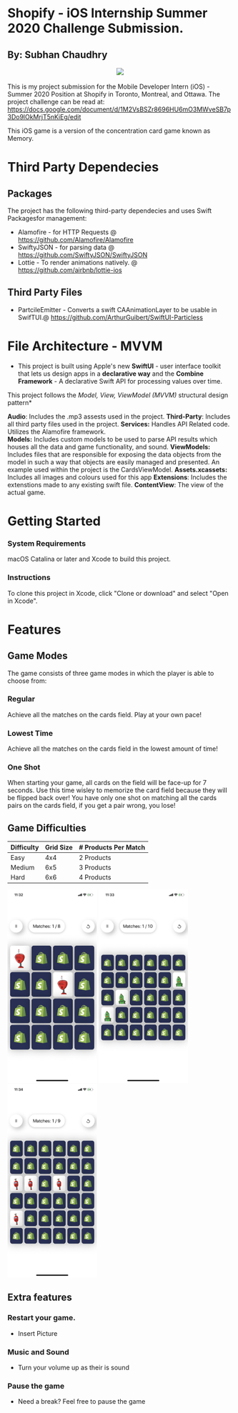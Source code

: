 #  Shopify - iOS Internship Summer 2020 Challenge Submission.
## By: Subhan Chaudhry 

<p float="left" align="center">
    <img src="./Documentation-Folder/test.gif" width="200"/>
</p>

This is my project submission for the Mobile Developer Intern (iOS) - Summer 2020 Position at Shopify in Toronto, Montreal, and Ottawa. The project challenge can be read at: https://docs.google.com/document/d/1M2VsBSZr8696HU6mO3MWveSB7p3Do9lOkMrjT5nKiEg/edit

This iOS game is a version of the concentration card game known as Memory. 

# Third Party Dependecies
## Packages 

The project has the following third-party dependecies and uses Swift Packagesfor management:

* Alamofire - for HTTP Requests @ https://github.com/Alamofire/Alamofire
* SwiftyJSON - for parsing data @ https://github.com/SwiftyJSON/SwiftyJSON
* Lottie - To render animations natively. @ https://github.com/airbnb/lottie-ios

## Third Party Files 
  * PartcileEmitter - Converts a swift CAAnimationLayer to be usable in SwifTUI.@ https://github.com/ArthurGuibert/SwiftUI-Particless
  
# File Architecture - MVVM 

* This project is built using Apple's new **SwiftUI** - user interface toolkit that lets us design apps in a **declarative way** and the **Combine Framework** - A declarative Swift API for processing values over time.

This project follows the *Model, View, ViewModel (MVVM)* structural design pattern*

**Audio**: Includes the .mp3 assests used in the project. 
**Third-Party**: Includes all third party files used in the project. 
**Services:** Handles API Related code. Utilizes the Alamofire framework.  
**Models:**  Includes custom models to be used to parse API results which houses all the data and game functionality,  and sound. 
**ViewModels:** Includes files that are responsible for exposing the data objects from the model in such a way that objects are easily managed and presented. An example used within the project is the CardsViewModel.
**Assets.xcassets:** Includes all images and colours used for this app
**Extensions**: Includes the extenstions made to any existing swift file.
**ContentView**: The view of the actual game. 
  
# Getting Started

### System Requirements
macOS Catalina or later and Xcode to build this project.

### Instructions
To clone this project in Xcode, click "Clone or download" and select "Open in Xcode".

# Features

## Game Modes 

The game consists of three game modes in which the player is able to choose from: 

### Regular

Achieve all the matches on the cards field. Play at your own pace! 

### Lowest Time

Achieve all the matches on the cards field in the lowest amount of time! 

### One Shot 
When starting your game, all cards on the field will be face-up for 7 seconds. Use this time wisley to memorize the card field because they will be flipped back over! You have only one shot on matching all the cards pairs on the cards field, if you get a pair wrong, you lose! 

## Game Difficulties


| Difficulty | Grid Size  | # Products Per Match |
|------------|------------|----------------------|
| Easy       | 4x4        | 2 Products           |
| Medium     | 6x5        | 3 Products           |
| Hard       | 6x6        | 4 Products           |


<p float="left">
    <img src="./Documentation-Folder/EasyMode.PNG" width="200"/>
    <img src="./Documentation-Folder/MediumMode.PNG" width="200"/>
    <img src="./Documentation-Folder/HardMode.PNG" width="200"/>
</p>

## Extra features

### Restart your game.

* Insert Picture

### Music and Sound

* Turn your volume up as their is sound 

### Pause the game

* Need a break? Feel free to pause the game


```
